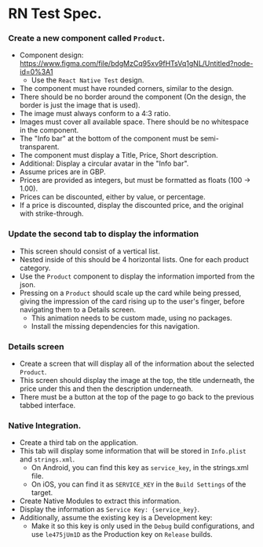 # RN Test Spec.

### Create a new component called `Product`.
- Component design: https://www.figma.com/file/bdgMzCq95xv9fHTsVq1gNL/Untitled?node-id=0%3A1
  - Use the `React Native Test` design.
- The component must have rounded corners, similar to the design.
- There should be no border around the component (On the design, the border is just the image that is used).
- The image must always conform to a 4:3 ratio.
- Images must cover all available space. There should be no whitespace in the component.
- The "Info bar" at the bottom of the component must be semi-transparent.
- The component must display a Title, Price, Short description.
- Additional: Display a circular avatar in the "Info bar".
- Assume prices are in GBP.
- Prices are provided as integers, but must be formatted as floats (100 -> 1.00).
- Prices can be discounted, either by value, or percentage.
- If a price is discounted, display the discounted price, and the original with strike-through.

### Update the second tab to display the information
- This screen should consist of a vertical list.
- Nested inside of this should be 4 horizontal lists. One for each product category.
- Use the `Product` component to display the information imported from the json.
- Pressing on a `Product` should scale up the card while being pressed, giving the impression of the card rising up to the user's finger, before navigating them to a Details screen.
  - This animation needs to be custom made, using no packages.
  - Install the missing dependencies for this navigation.

### Details screen
- Create a screen that will display all of the information about the selected `Product`.
- This screen should display the image at the top, the title underneath, the price under this and then the description underneath.
- There must be a button at the top of the page to go back to the previous tabbed interface.

### Native Integration.
- Create a third tab on the application.
- This tab will display some information that will be stored in `Info.plist` and `strings.xml`.
  - On Android, you can find this key as `service_key`, in the strings.xml file.
  - On iOS, you can find it as `SERVICE_KEY` in the `Build Settings` of the target.
- Create Native Modules to extract this information.
- Display the information as `Service Key: {service_key}`.
- Additionally, assume the existing key is a Development key:
  - Make it so this key is only used in the `Debug` build configurations, and use `le475jUm1D` as the Production key on `Release` builds.
